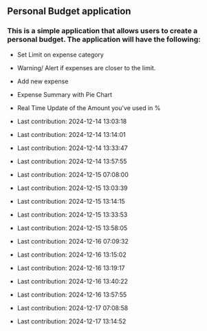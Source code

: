 ## Personal Budget application

### This is a simple application that allows users to create a personal budget. The application will have the following:

- Set Limit on expense category
- Warning/ Alert if expenses are closer to the limit.
- Add new expense
- Expense Summary with Pie Chart
- Real Time Update of the Amount you've used in %

- Last contribution: 2024-12-14 13:03:18
- Last contribution: 2024-12-14 13:14:01
- Last contribution: 2024-12-14 13:33:47
- Last contribution: 2024-12-14 13:57:55
- Last contribution: 2024-12-15 07:08:00
- Last contribution: 2024-12-15 13:03:39
- Last contribution: 2024-12-15 13:14:15
- Last contribution: 2024-12-15 13:33:53
- Last contribution: 2024-12-15 13:58:05
- Last contribution: 2024-12-16 07:09:32
- Last contribution: 2024-12-16 13:15:02
- Last contribution: 2024-12-16 13:19:17
- Last contribution: 2024-12-16 13:40:22
- Last contribution: 2024-12-16 13:57:55
- Last contribution: 2024-12-17 07:08:58
- Last contribution: 2024-12-17 13:14:52
